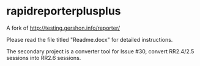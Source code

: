 # rapidreporterplusplus
A fork of http://testing.gershon.info/reporter/

Please read the file titled "Readme.docx" for detailed instructions.

The secondary project is a converter tool for Issue #30, convert RR2.4/2.5 sessions into RR2.6 sessions.